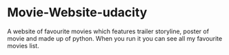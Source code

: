 # Movie-Website-udacity
A website of favourite movies which features trailer storyline, poster of movie and made up of python.
When you run it you can see all my favourite movies list.

